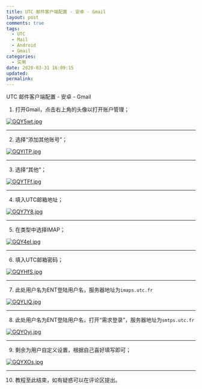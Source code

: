 ```yaml
---
title: UTC 邮件客户端配置 - 安卓 - Gmail
layout: post
comments: true
tags:
  - UTC
  - Mail
  - Android
  - Gmail
categories:
  - 实用
date: 2020-03-31 16:09:15
updated: 
permalink:
---
```


UTC 邮件客户端配置 - 安卓 - Gmail

<!-- more -->

1. 打开Gmail，点击右上角的头像以打开账户管理；

[![GQY5wt.jpg](https://s1.ax1x.com/2020/03/31/GQY5wt.jpg)](https://imgchr.com/i/GQY5wt)

---

2. 选择“添加其他账号”； 

[![GQYITP.jpg](https://s1.ax1x.com/2020/03/31/GQYITP.jpg)](https://imgchr.com/i/GQYITP)

---

3. 选择“其他“；

[![GQYTFf.jpg](https://s1.ax1x.com/2020/03/31/GQYTFf.jpg)](https://imgchr.com/i/GQYTFf)

---

4. 填入UTC邮箱地址；

[![GQY7Y8.jpg](https://s1.ax1x.com/2020/03/31/GQY7Y8.jpg)](https://imgchr.com/i/GQY7Y8)

---

5. 在类型中选择IMAP；

[![GQY4eI.jpg](https://s1.ax1x.com/2020/03/31/GQY4eI.jpg)](https://imgchr.com/i/GQY4eI)

---

6. 填入UTC邮箱密码；

[![GQYHfS.jpg](https://s1.ax1x.com/2020/03/31/GQYHfS.jpg)](https://imgchr.com/i/GQYHfS)

---

7. 此处用户名为ENT登陆用户名，服务器地址为`imaps.utc.fr`

[![GQYLlQ.jpg](https://s1.ax1x.com/2020/03/31/GQYLlQ.jpg)](https://imgchr.com/i/GQYLlQ)

---

8. 此处用户名为ENT登陆用户名，打开“需求登录”，服务器地址为`smtps.utc.fr`

[![GQYOyj.jpg](https://s1.ax1x.com/2020/03/31/GQYOyj.jpg)](https://imgchr.com/i/GQYOyj)

---

9. 剩余为用户自定义设置，根据自己喜好填写即可；

[![GQYXOs.jpg](https://s1.ax1x.com/2020/03/31/GQYXOs.jpg)](https://imgchr.com/i/GQYXOs)

---

10. 教程至此结束，如有疑惑可以在评论区提出。